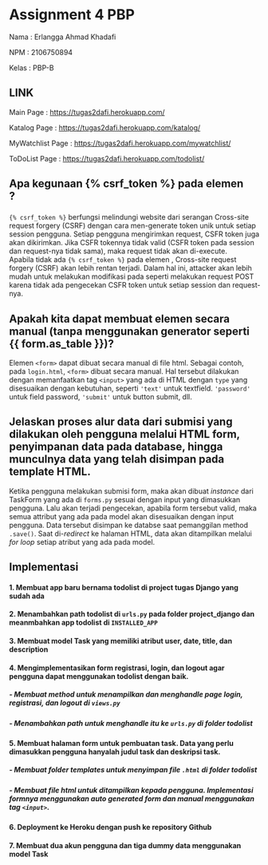 # Assignment 4 PBP

Nama  : Erlangga Ahmad Khadafi

NPM   : 2106750894

Kelas : PBP-B

## LINK

Main Page           : https://tugas2dafi.herokuapp.com/

Katalog Page        : https://tugas2dafi.herokuapp.com/katalog/

MyWatchlist Page    : https://tugas2dafi.herokuapp.com/mywatchlist/

ToDoList Page       : https://tugas2dafi.herokuapp.com/todolist/


## Apa kegunaan {% csrf_token %} pada elemen <form>?
`{% csrf_token %}` berfungsi melindungi website dari serangan Cross-site request forgery (CSRF) dengan cara men-generate token unik untuk setiap session pengguna. Setiap pengguna mengirimkan request, CSFR token juga akan dikirimkan. Jika CSFR tokennya tidak valid (CSFR token pada session dan request-nya tidak sama), maka request tidak akan di-execute. \
Apabila tidak ada `{% csrf_token %}` pada elemen <form>, Cross-site request forgery (CSRF) akan lebih rentan terjadi. Dalam hal ini, attacker akan lebih mudah untuk melakukan modifikasi pada <form> seperti melakukan request POST karena tidak ada pengecekan CSFR token untuk setiap session dan request-nya.

## Apakah kita dapat membuat elemen <form> secara manual (tanpa menggunakan generator seperti {{ form.as_table }})?
Elemen `<form>` dapat dibuat secara manual di file html. Sebagai contoh, pada `login.html`, `<form>` dibuat secara manual. Hal tersebut dilakukan dengan memanfaatkan tag `<input>` yang ada di HTML dengan `type` yang disesuaikan dengan kebutuhan, seperti `'text'` untuk textfield. `'password'` untuk field password, `'submit'` untuk button submit, dll.


## Jelaskan proses alur data dari submisi yang dilakukan oleh pengguna melalui HTML form, penyimpanan data pada database, hingga munculnya data yang telah disimpan pada template HTML.
Ketika pengguna melakukan submisi form, maka akan dibuat _instance_ dari TaskForm yang ada di `forms.py` sesuai dengan input yang dimasukkan pengguna. 
Lalu akan terjadi pengecekan, apabila form tersebut valid, maka semua attribut yang ada pada model akan disesuaikan dengan input pengguna. Data tersebut disimpan ke databse saat
pemanggilan method `.save()`. Saat di-_redirect_ ke halaman HTML, data akan ditampilkan melalui _for loop_ setiap atribut yang ada pada model.

## Implementasi
#### 1. Membuat app baru bernama todolist di project tugas Django yang sudah ada

#### 2. Menambahkan path todolist di `urls.py` pada folder project_django dan meanmbahkan app todolist di `INSTALLED_APP`

#### 3. Membuat model Task yang memiliki atribut user, date, title, dan description

#### 4. Mengimplementasikan form registrasi, login, dan logout agar pengguna dapat menggunakan todolist dengan baik.

##### - Membuat method untuk menampilkan dan menghandle page login, registrasi, dan logout di `views.py`
##### - Menambahkan path untuk menghandle itu ke `urls.py` di folder todolist


#### 5. Membuat halaman form untuk pembuatan task. Data yang perlu dimasukkan pengguna hanyalah judul task dan deskripsi task.

##### - Membuat folder templates untuk menyimpan file `.html` di folder todolist
##### - Membuat file html untuk ditampilkan kepada pengguna. Implementasi formnya menggunakan auto generated form dan manual menggunakan tag `<input>`.

#### 6. Deployment ke Heroku dengan push ke repository Github

#### 7. Membuat dua akun pengguna dan tiga dummy data menggunakan model Task